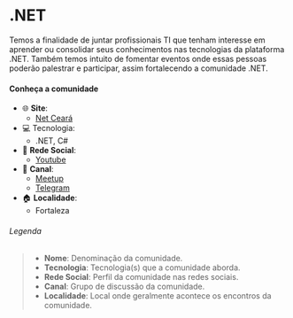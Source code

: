 # .NET

Temos a finalidade de juntar profissionais TI que tenham interesse em aprender ou consolidar seus conhecimentos nas tecnologias 
da plataforma .NET. Também temos intuito de fomentar eventos onde essas pessoas poderão palestrar e participar, assim fortalecendo a comunidade .NET.

#### Conheça a comunidade                
+ :globe_with_meridians: **Site**:
    + [Net Ceará](https://www.meetup.com/pt-BR/dotnet-ceara/)
+ :computer: Tecnologia:
    + .NET, C#
+ :busts_in_silhouette: **Rede Social**:
    + [Youtube](https://www.youtube.com/channel/UCJORh1gN1wLJsyJ_OL-7OxA)
+ :speech_balloon: **Canal**:
    + [Meetup](https://www.meetup.com/pt-BR/dotnet-ceara/)
    + [Telegram](https://t.me/dotnetfortaleza)
+ :house: **Localidade**:
    + Fortaleza    


###### Legenda
> * **Nome**:  Denominação da comunidade.
> * **Tecnologia**: Tecnologia(s) que a comunidade aborda.
> * **Rede Social**: Perfil da comunidade nas redes sociais.
> * **Canal**: Grupo de discussão da comunidade.
> * **Localidade**: Local onde geralmente acontece os encontros da comunidade.
